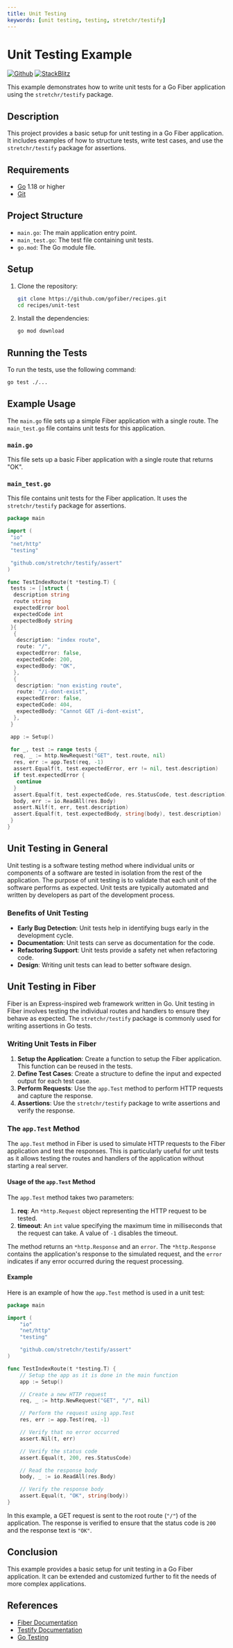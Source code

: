 ```yaml
---
title: Unit Testing
keywords: [unit testing, testing, stretchr/testify]
---
```


# Unit Testing Example

[![Github](https://img.shields.io/static/v1?label=&message=Github&color=2ea44f&style=for-the-badge&logo=github)](https://github.com/gofiber/recipes/tree/master/unit-test) [![StackBlitz](https://img.shields.io/static/v1?label=&message=StackBlitz&color=2ea44f&style=for-the-badge&logo=StackBlitz)](https://stackblitz.com/github/gofiber/recipes/tree/master/unit-test)

This example demonstrates how to write unit tests for a Go Fiber application using the `stretchr/testify` package.

## Description

This project provides a basic setup for unit testing in a Go Fiber application. It includes examples of how to structure tests, write test cases, and use the `stretchr/testify` package for assertions.

## Requirements

- [Go](https://golang.org/dl/) 1.18 or higher
- [Git](https://git-scm.com/downloads)

## Project Structure

- `main.go`: The main application entry point.
- `main_test.go`: The test file containing unit tests.
- `go.mod`: The Go module file.

## Setup

1. Clone the repository:

    ```bash
    git clone https://github.com/gofiber/recipes.git
    cd recipes/unit-test
    ```

2. Install the dependencies:

    ```bash
    go mod download
    ```

## Running the Tests

To run the tests, use the following command:

```bash
go test ./...
```

## Example Usage

The `main.go` file sets up a simple Fiber application with a single route. The `main_test.go` file contains unit tests for this application.

### `main.go`

This file sets up a basic Fiber application with a single route that returns "OK".

### `main_test.go`

This file contains unit tests for the Fiber application. It uses the `stretchr/testify` package for assertions.

```go
package main

import (
 "io"
 "net/http"
 "testing"

 "github.com/stretchr/testify/assert"
)

func TestIndexRoute(t *testing.T) {
 tests := []struct {
  description string
  route string
  expectedError bool
  expectedCode int
  expectedBody string
 }{
  {
   description: "index route",
   route: "/",
   expectedError: false,
   expectedCode: 200,
   expectedBody: "OK",
  },
  {
   description: "non existing route",
   route: "/i-dont-exist",
   expectedError: false,
   expectedCode: 404,
   expectedBody: "Cannot GET /i-dont-exist",
  },
 }

 app := Setup()

 for _, test := range tests {
  req, _ := http.NewRequest("GET", test.route, nil)
  res, err := app.Test(req, -1)
  assert.Equalf(t, test.expectedError, err != nil, test.description)
  if test.expectedError {
   continue
  }
  assert.Equalf(t, test.expectedCode, res.StatusCode, test.description)
  body, err := io.ReadAll(res.Body)
  assert.Nilf(t, err, test.description)
  assert.Equalf(t, test.expectedBody, string(body), test.description)
 }
}
```

## Unit Testing in General

Unit testing is a software testing method where individual units or components of a software are tested in isolation from the rest of the application. The purpose of unit testing is to validate that each unit of the software performs as expected. Unit tests are typically automated and written by developers as part of the development process.

### Benefits of Unit Testing

- **Early Bug Detection**: Unit tests help in identifying bugs early in the development cycle.
- **Documentation**: Unit tests can serve as documentation for the code.
- **Refactoring Support**: Unit tests provide a safety net when refactoring code.
- **Design**: Writing unit tests can lead to better software design.

## Unit Testing in Fiber

Fiber is an Express-inspired web framework written in Go. Unit testing in Fiber involves testing the individual routes and handlers to ensure they behave as expected. The `stretchr/testify` package is commonly used for writing assertions in Go tests.

### Writing Unit Tests in Fiber

1. **Setup the Application**: Create a function to setup the Fiber application. This function can be reused in the tests.
2. **Define Test Cases**: Create a structure to define the input and expected output for each test case.
3. **Perform Requests**: Use the `app.Test` method to perform HTTP requests and capture the response.
4. **Assertions**: Use the `stretchr/testify` package to write assertions and verify the response.

### The `app.Test` Method

The `app.Test` method in Fiber is used to simulate HTTP requests to the Fiber application and test the responses. This is particularly useful for unit tests as it allows testing the routes and handlers of the application without starting a real server.

#### Usage of the `app.Test` Method

The `app.Test` method takes two parameters:

1. **req**: An `*http.Request` object representing the HTTP request to be tested.
2. **timeout**: An `int` value specifying the maximum time in milliseconds that the request can take. A value of `-1` disables the timeout.

The method returns an `*http.Response` and an `error`. The `*http.Response` contains the application's response to the simulated request, and the `error` indicates if any error occurred during the request processing.

#### Example

Here is an example of how the `app.Test` method is used in a unit test:

```go
package main

import (
    "io"
    "net/http"
    "testing"

    "github.com/stretchr/testify/assert"
)

func TestIndexRoute(t *testing.T) {
    // Setup the app as it is done in the main function
    app := Setup()

    // Create a new HTTP request
    req, _ := http.NewRequest("GET", "/", nil)

    // Perform the request using app.Test
    res, err := app.Test(req, -1)

    // Verify that no error occurred
    assert.Nil(t, err)

    // Verify the status code
    assert.Equal(t, 200, res.StatusCode)

    // Read the response body
    body, _ := io.ReadAll(res.Body)

    // Verify the response body
    assert.Equal(t, "OK", string(body))
}
```

In this example, a GET request is sent to the root route (`"/"`) of the application. The response is verified to ensure that the status code is `200` and the response text is `"OK"`.

## Conclusion

This example provides a basic setup for unit testing in a Go Fiber application. It can be extended and customized further to fit the needs of more complex applications.

## References

- [Fiber Documentation](https://docs.gofiber.io)
- [Testify Documentation](https://github.com/stretchr/testify)
- [Go Testing](https://golang.org/pkg/testing/)
